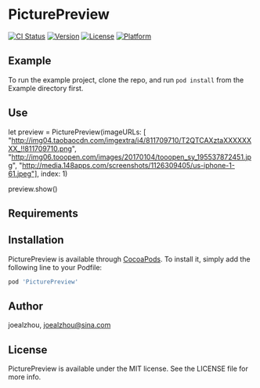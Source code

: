 # PicturePreview

[![CI Status](http://img.shields.io/travis/joealzhou/PicturePreview.svg?style=flat)](https://travis-ci.org/joealzhou/PicturePreview)
[![Version](https://img.shields.io/cocoapods/v/PicturePreview.svg?style=flat)](http://cocoapods.org/pods/PicturePreview)
[![License](https://img.shields.io/cocoapods/l/PicturePreview.svg?style=flat)](http://cocoapods.org/pods/PicturePreview)
[![Platform](https://img.shields.io/cocoapods/p/PicturePreview.svg?style=flat)](http://cocoapods.org/pods/PicturePreview)

## Example

To run the example project, clone the repo, and run `pod install` from the Example directory first.

## Use
let preview = PicturePreview(imageURLs: [
            "http://img04.taobaocdn.com/imgextra/i4/811709710/T2QTCAXztaXXXXXXXX_!!811709710.png",
             "http://img06.tooopen.com/images/20170104/tooopen_sy_195537872451.jpg",
             "http://media.148apps.com/screenshots/1126309405/us-iphone-1-61.jpeg"], index: 1)
        
preview.show()
        
## Requirements

## Installation

PicturePreview is available through [CocoaPods](http://cocoapods.org). To install
it, simply add the following line to your Podfile:

```ruby
pod 'PicturePreview'
```

## Author

joealzhou, joealzhou@sina.com

## License

PicturePreview is available under the MIT license. See the LICENSE file for more info.
